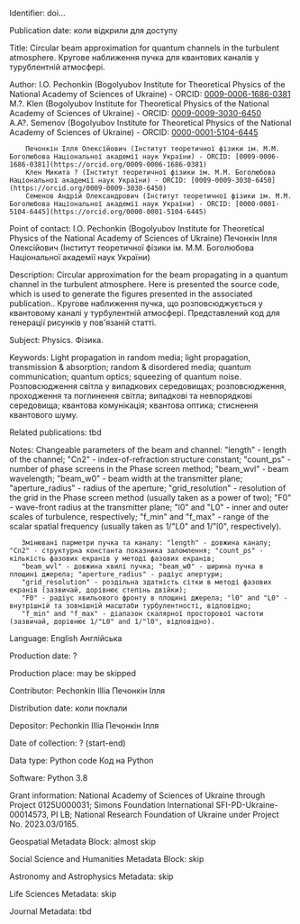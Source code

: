 Identifier: doi...

Publication date: коли відкрили для доступу

Title: Circular beam approximation for quantum channels in the turbulent atmosphere.
       Кругове наближення пучка для квантових каналів у турублентній атмосфері.

Author: I.O. Pechonkin (Bogolyubov Institute for Theoretical Physics of the National Academy of Sciences of Ukraine) - ORCID: [0009-0006-1686-0381](https://orcid.org/0009-0006-1686-0381) 
        M.?. Klen (Bogolyubov Institute for Theoretical Physics of the National Academy of Sciences of Ukraine) - ORCID: [0009-0009-3030-6450](https://orcid.org/0009-0009-3030-6450)  
        A.A?. Semenov (Bogolyubov Institute for Theoretical Physics of the National Academy of Sciences of Ukraine) - ORCID: [0000-0001-5104-6445](https://orcid.org/0000-0001-5104-6445) 
        

        Печонкін Ілля Олексійович (Інститут теоретичної фізики ім. М.М. Боголюбова Національної академії наук України) - ORCID: [0009-0006-1686-0381](https://orcid.org/0009-0006-1686-0381)
        Клен Микита ? (Інститут теоретичної фізики ім. М.М. Боголюбова Національної академії наук України) - ORCID: [0009-0009-3030-6450](https://orcid.org/0009-0009-3030-6450)
        Семенов Андрій Олександрович (Інститут теоретичної фізики ім. М.М. Боголюбова Національної академії наук України) - ORCID: [0000-0001-5104-6445](https://orcid.org/0000-0001-5104-6445)

Point of contact: I.O. Pechonkin (Bogolyubov Institute for Theoretical Physics of the National Academy of Sciences of Ukraine)
                  Печонкін Ілля Олексійович (Інститут теоретичної фізики ім. М.М. Боголюбова Національної академії наук України)

Description:  Circular approximation for the beam propagating in a quantum channel in the turbulent atmosphere. Here is presented the source code, which is used to generate the figures presented in the associated publication..
              Кругове наближення пучка, що розповсюджується у квантовому каналі у турбулентній атмосфері. Представлений код для генерації рисунків у пов'язаній статті.

Subject: Physics.
         Фізика.

Keywords: Light propagation in random media; light propagation, transmission & absorption; random & disordered media; quantum communication; quantum optics; squeezing of quantum noise.
          Розповсюдження світла у випадкових середовищах;  розповсюдження, проходження та поглинення світла; випадкові та невпорядкові середовища; квантова комунікація; квантова оптика; стиснення квантового шуму.

Related publications: tbd

Notes: Changeable parameters of the beam and channel: "length" - length of the channel; "Cn2" - index-of-refraction structure constant; "count_ps" - number of phase screens in the Phase screen method;
       "beam_wvl" - beam wavelength; "beam_w0" - beam width at the transmitter plane; "aperture_radius" - radius of the aperture;
       "grid_resolution" - resolution of the grid in the Phase screen method (usually taken as a power of two); "F0" - wave-front radius at the transmitter plane; 
       "l0" and "L0" - inner and outer scales of turbulence, respectively; "f_min" and "f_max" - range of the scalar spatial frequency (usually taken as 1/"L0" and 1/"l0", respectively).

       
       Змінювані парметри пучка та каналу: "length" - довжина каналу; "Cn2" - структурна константа показника заломлення; "count_ps" - кількість фазових екранів у методі фазових екранів;
       "beam_wvl" - довжина хвилі пучка; "beam_w0" - ширина пучка в площині джерела; "aperture_radius" - радіус апертури; 
       "grid_resolution" - роздільна здатність сітки в методі фазових екранів (зазвичай, дорівнює степінь двійки); 
       "F0" - радіус хвильового фронту в площині джерела; "l0" and "L0" - внутрішній та зовнішній масштаби турбулентності, відповідно; 
       "f_min" and "f_max" - діапазон скалярної просторової частоти (зазвичай, дорівнює 1/"L0" and 1/"l0", відповідно).

Language: English
          Англійська

Production date: ?

Production place: may be skipped

Contributor: Pechonkin Illia
             Печонкін Ілля

Distribution date: коли поклали

Depositor: Pechonkin Illia
           Печонкін Ілля

Date of collection: ? (start-end)

Data type: Python code
           Код на Python

Software: Python 3.8

Grant information: National Academy of Sciences of Ukraine through Project 0125U000031; Simons Foundation International SFI-PD-Ukraine-00014573, PI LB; National Research Foundation of Ukraine under Project No. 2023.03/0165.


Geospatial Metadata Block: almost skip

Social Science and Humanities Metadata Block: skip

Astronomy and Astrophysics Metadata: skip

Life Sciences Metadata: skip

Journal Metadata: tbd


